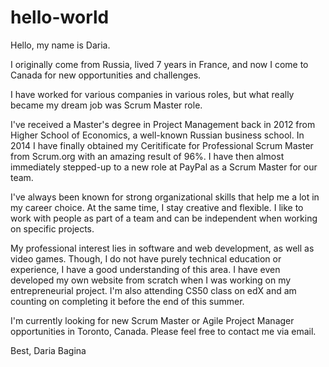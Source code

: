 # hello-world

Hello, my name is Daria.

I originally come from Russia, lived 7 years in France, and now I come to Canada for new opportunities and challenges. 

I have worked for various companies in various roles, but what really became my dream job was Scrum Master role. 

I've received a Master's degree in Project Management back in 2012 from Higher School of Economics, a well-known Russian business school. In 2014 I have finally obtained my Ceritificate for Professional Scrum Master from Scrum.org with an amazing result of 96%. I have then almost immediately stepped-up to a new role at PayPal as a Scrum Master for our team.

I've always been known for strong organizational skills that help me a lot in my career choice. At the same time, I stay creative and flexible. I like to work with people as part of a team and can be independent when working on specific projects.

My professional interest lies in software and web development, as well as video games. Though, I do not have purely technical education or experience, I have a good understanding of this area. I have even developed my own website from scratch when I was working on my entrepreneurial project. I'm also attending CS50 class on edX and am counting on completing it before the end of this summer.

I'm currently looking for new Scrum Master or Agile Project Manager opportunities in Toronto, Canada. Please feel free to contact me via email.

Best,
Daria Bagina
